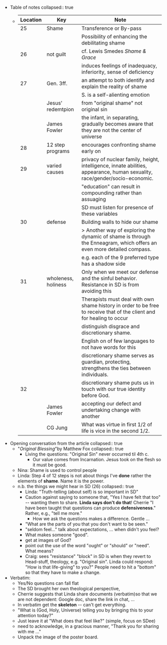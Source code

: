 - Table of notes
  collapsed:: true
	- | Location | Key                 | Note                                                                                                                        |
	  | -------- | ------------------- | --------------------------------------------------------------------------------------------------------------------------- |
	  | 25       | Shame               | Transference or By-pass                                                                                                     |
	  |          |                     | Possibility of enhancing the debilitating shame                                                                             |
	  | 26       | not guilt           | cf. Lewis Smedes *Shame & Grace*                                                                                            |
	  |          |                     | induces feelings of inadequacy, inferiority, sense of deficiency                                                            |
	  | 27       | Gen. 3ff.           | an attempt to both identify and explain the reality of shame                                                                |
	  |          |                     | S. is a self-alienting emotion                                                                                              |
	  |          | Jesus' redemtpion   | from "original shame" not original sin                                                                                      |
	  |          | James Fowler        | the infant, in separating, gradually becomes aware that they are not the center of universe                                 |
	  | 28       | 12 step programs    | encourages confronting shame early on                                                                                       |
	  | 29       | varied causes       | privacy of nuclear family, height, intelligence, innate abilities, appearance, human sexuality, race/gender/socio-economic. |
	  |          |                     | "education" can result in compounding rather than assuaging                                                                 |
	  |          |                     | SD must listen for presence of these variables                                                                              |
	  | 30       | defense             | Building walls to hide our shame                                                                                            |
	  |          |                     | > Another way of exploring the dynamic of shame is through the Enneagram, which offers an even more detailed compass.<br>   |
	  |          |                     | e.g. each of the 9 preferred type has a shadow side                                                                         |
	  | 31       | wholeness, holiness | Only when we meet our defense and the sinful behavior. Resistance in SD is from avoiding this                               |
	  |          |                     | Therapists must deal with own shame history in order to be free to receive that of the client and for healing to occur      |
	  |          |                     | distinguish disgrace and discretionary shame.                                                                               |
	  |          |                     | English on of few languages to not have words for this                                                                      |
	  |          |                     | discretionary shame serves as guardian, protecting, strengthens the ties between individuals.                               |
	  | 32       |                     | discretionary shame puts us in touch with our true identity before God.                                                     |
	  |          | James Fowler        | accepting our defect and undertaking change with another                                                                    |
	  |          | CG Jung             | What was virtue in first 1/2 of life is vice in the second 1/2.                                                             |
- Opening conversation from the article
  collapsed:: true
	- "*Original Blessing*"by Matthew Fox
	  collapsed:: true
		- Living the questions: "Original Sin" never occurred til 4th c.
			- Our value comes from Incarnation. Jesus took on the flesh so it must be good.
	- Nina: Shame is used to control people
	- Linda: Step 4 of 12 steps is not about things I've **done** rather the elements of **shame**. Name it is the power.
	- n.b. the things we might hear in SD (26)
	  collapsed:: true
		- Linda: "Truth-telling (about self) is so important in SD"
		- Caution against saying to someone that, "Yes I have felt that too" -- wanting them to share. **Linda says don't do that**! Cherrie "I have been taught that questions can produce **defensiveness**." Rather, e.g., "tell me more."
			- How we ask the questions makes a difference. Gentle ...
		- "What are the parts of you that you don't want to be seen."
		- "seldom feel..." talk about expectations, ... when didn't you feel?
		- What makes someone "good".
		- get at images of God?
		- point out the use of the word "ought" or "should" or "need". What means?
		- Craig: sees "resistance" "block" in SD is when they revert to Head-stuff, theology, e.g. "Original sin". Linda could respond: "How is that life-giving" to you?" People need to hit a "bottom" so that they have to make a change.
- Verbatim:
	- Yes/No questions can fall flat
	- The SD brought her own theological perspective,
	- Cherrie suggests that Linda share documents  (verbatim)so that we are not dependent: Google doc, share the link in chat, ...
	- In verbatim get the **skeleton** -- can't get everything.
	- "What is (God, Holy, Universe) telling you by bringing this to your attention today?"
	- Just leave it at "What does that feel like?" (simple, focus on SDee)
	- need to acknowledge, in a gracious manner, "Thank you for sharing with me ..."
	- Unpack the image of the poster board.